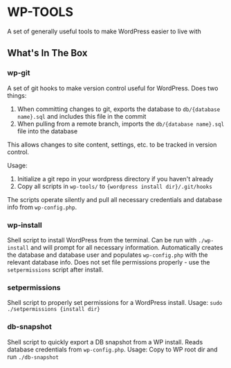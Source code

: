 # WP-TOOLS

A set of generally useful tools to make WordPress easier to live with

## What's In The Box

### wp-git

A set of git hooks to make version control useful for WordPress.  Does two things:

1. When committing changes to git, exports the database to `db/{database name}.sql` and includes this file in the commit
1. When pulling from a remote branch, imports the `db/{database name}.sql` file into the database

This allows changes to site content, settings, etc. to be tracked in version control.

Usage:

1. Initialize a git repo in your wordpress directory if you haven't already
1. Copy all scripts in `wp-tools/` to `{wordpress install dir}/.git/hooks`

The scripts operate silently and pull all necessary credentials and database info from `wp-config.php`.

### wp-install

Shell script to install WordPress from the terminal.  Can be run with `./wp-install` and will prompt for all necessary information.  Automatically creates the database and database user and populates `wp-config.php` with the relevant database info.  Does not set file permissions properly - use the `setpermissions` script after install.

### setpermissions

Shell script to properly set permissions for a WordPress install.  Usage: `sudo ./setpermissions {install dir}`

### db-snapshot

Shell script to quickly export a DB snapshot from a WP install.  Reads database credentials from `wp-config.php`.  Usage: Copy to WP root dir and run `./db-snapshot`